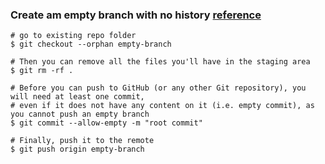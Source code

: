 ### Create am empty branch with no history [reference](https://stackoverflow.com/questions/34100048/create-empty-branch-on-github/55943394)

```shell
# go to existing repo folder
$ git checkout --orphan empty-branch

# Then you can remove all the files you'll have in the staging area
$ git rm -rf .

# Before you can push to GitHub (or any other Git repository), you will need at least one commit, 
# even if it does not have any content on it (i.e. empty commit), as you cannot push an empty branch
$ git commit --allow-empty -m "root commit"

# Finally, push it to the remote
$ git push origin empty-branch
```
